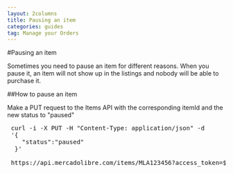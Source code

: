 ```yaml
---
layout: 2columns
title: Pausing an item
categories: guides
tag: Manage your Orders
---
```

#Pausing an item

 Sometimes you need to pause an item for different reasons. When you pause it, an item will not show up in the listings and nobody will be able to purchase it.

##How to pause an item
 
 Make a PUT request to the Items API with the corresponding itemId and the new status to "paused"

 <pre class="terminal">
 curl -i -X PUT -H "Content-Type: application/json" -d
 '{
    "status":"paused"
  }'

 https://api.mercadolibre.com/items/MLA123456?access_token=$ACCESS_TOKEN
 </pre>

